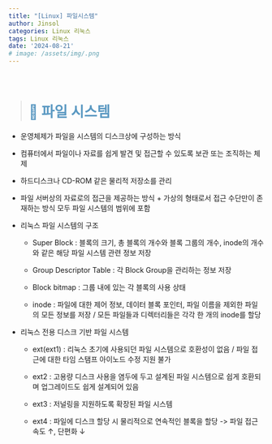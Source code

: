 ```yaml
---
title: "[Linux] 파일시스템"
author: Jinsol
categories: Linux 리눅스
tags: Linux 리눅스
date: '2024-08-21'
# image: /assets/img/.png
---
```


<br>

> # <span style="color:#5B99C2">🐧 파일 시스템</span>

- 운영체제가 파일을 시스템의 디스크상에 구성하는 방식

- 컴퓨터에서 파일이나 자료를 쉽게 발견 및 접근할 수 있도록 보관 또는 조직하는 체제

- 하드디스크나 CD-ROM 같은 물리적 저장소를 관리

- 파일 서버상의 자료로의 접근을 제공하는 방식 + 가상의 형태로서 접근 수단만이 존재하는 방식 모두 파일 시스템의 범위에 포함

- 리눅스 파일 시스템의 구조

  - Super Block : 블록의 크기, 총 블록의 개수와 블록 그룹의 개수, inode의 개수와 같은 해당 파일 시스템 관련 정보 저장
  
  - Group Descriptor Table : 각 Block Group을 관리하는 정보 저장
  
  - Block bitmap : 그룹 내에 있는 각 블록의 사용 상태
  
  - inode : 파일에 대한 제어 정보, 데이터 블록 포인터, 파일 이름을 제외한 파일의 모든 정보를 저장 / 모든 파일들과 디렉터리들은 각각 한 개의 inode를 할당

- 리눅스 전용 디스크 기반 파일 시스템
  
  - ext(ext1) : 리눅스 초기에 사용되던 파일 시스템으로 호환성이 없음 / 파일 접근에 대한 타임 스탬프 아이노드 수정 지원 불가
  
  - ext2 : 고용량 디스크 사용을 염두에 두고 설계된 파일 시스템으로 쉽게 호환되며 업그레이드도 쉽게 설계되어 있음
  
  - ext3 : 저널링을 지원하도록 확장된 파일 시스템
  
  - ext4 : 파일에 디스크 할당 시 물리적으로 연속적인 블록을 할당 -> 파일 접근 속도 ↑, 단편화 ↓
